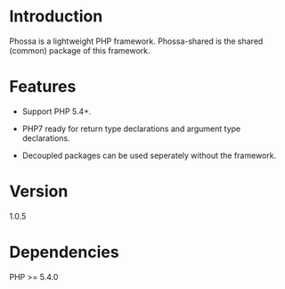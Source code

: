 # Introduction
Phossa is a lightweight PHP framework. Phossa-shared is the shared (common)
package of this framework.

# Features

- Support PHP 5.4+.

- PHP7 ready for return type declarations and argument type declarations.

- Decoupled packages can be used seperately without the framework.

# Version

1.0.5

# Dependencies

PHP >= 5.4.0
